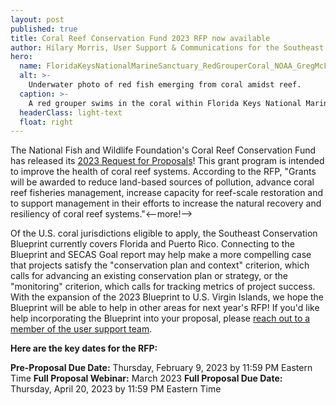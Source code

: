 ```yaml
---
layout: post
published: true
title: Coral Reef Conservation Fund 2023 RFP now available
author: Hilary Morris, User Support & Communications for the Southeast Blueprint
hero:
  name: FloridaKeysNationalMarineSanctuary_RedGrouperCoral_NOAA_GregMcFall.jpg
  alt: >-
    Underwater photo of red fish emerging from coral amidst reef.
  caption: >-
    A red grouper swims in the coral within Florida Keys National Marine Sanctuary. <a href="[https://blueprint.geoplatform.gov/southeast/](https://www.flickr.com/photos/onms/49123997176/in/photolist-2hQVjUy)">Photo</a> by Greg McFall/NOAA, <a href="https://creativecommons.org/licenses/by/2.0/">CC BY 2.0</a>.
  headerClass: light-text
  float: right
---
```

The National Fish and Wildlife Foundation's Coral Reef Conservation Fund has released its [2023 Request for Proposals](https://www.nfwf.org/programs/coral-reefs/coral-reef-conservation-fund-2023-request-proposals)! This grant program is intended to improve the health of coral reef systems. According to the RFP, "Grants will be awarded to reduce land-based sources of pollution, advance coral reef fisheries management, increase capacity for reef-scale restoration and to support management in their efforts to increase the natural recovery and resiliency of coral reef systems."<--more!-->

Of the U.S. coral jurisdictions eligible to apply, the Southeast Conservation Blueprint currently covers Florida and Puerto Rico. Connecting to the Blueprint and SECAS Goal report may help make a more compelling case that projects satisfy the "conservation plan and context" criterion, which calls for advancing an existing conservation plan or strategy, or the "monitoring" criterion, which calls for tracking metrics of project success. With the expansion of the 2023 Blueprint to U.S. Virgin Islands, we hope the Blueprint will be able to help in other areas for next year's RFP! If you'd like help incorporating the Blueprint into your proposal, please [reach out to a member of the user support team](https://secassoutheast.org/staff).

**Here are the key dates for the RFP:**

**Pre-Proposal Due Date:** Thursday, February 9, 2023 by 11:59 PM Eastern Time
**Full Proposal Webinar:** March 2023 
**Full Proposal Due Date:** Thursday, April 20, 2023 by 11:59 PM Eastern Time
